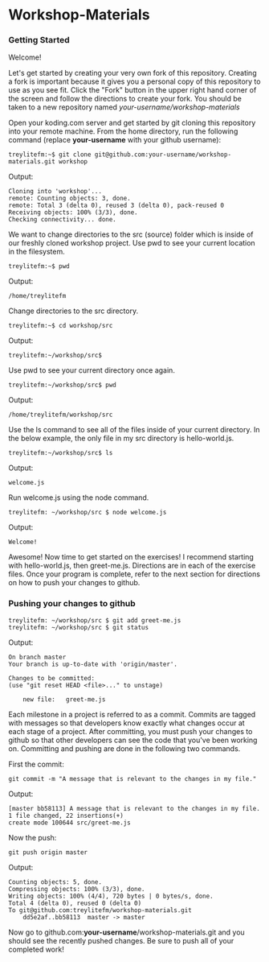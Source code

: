 # Workshop-Materials

### Getting Started

Welcome!

Let's get started by creating your very own fork of this repository. Creating a fork is important because it gives you a personal copy of this repository to use as you see fit. Click the "Fork" button in the upper right hand corner of the screen and follow the directions to create your fork. You should be taken to a new repository named _your-username/workshop-materials_

Open your koding.com server and get started by git cloning this repository into your remote machine. From the home directory, run the following command (replace **your-username**  with your github username):

	treylitefm:~$ git clone git@github.com:your-username/workshop-materials.git workshop

Output:

	Cloning into 'workshop'...
	remote: Counting objects: 3, done.                                                                                                                                                                                                                                                                                                                                        
	remote: Total 3 (delta 0), reused 3 (delta 0), pack-reused 0                                                                                                                                                                                                                                                                                                              
	Receiving objects: 100% (3/3), done.
	Checking connectivity... done.
	
We want to change directories to the src (source) folder which is inside of our freshly cloned workshop project. Use pwd to see your current location in the filesystem.
    
	treylitefm:~$ pwd

Output:

	/home/treylitefm

Change directories to the src directory.

	treylitefm:~$ cd workshop/src

Output:

	treylitefm:~/workshop/src$

Use pwd to see your current directory once again.

	treylitefm:~/workshop/src$ pwd

Output:

	/home/treylitefm/workshop/src


Use the ls command to see all of the files inside of your current directory. In the below example, the only file in my src directory is hello-world.js.

	treylitefm:~/workshop/src$ ls

Output:

	welcome.js

Run welcome.js using the node command.

	treylitefm: ~/workshop/src $ node welcome.js 

Output:

	Welcome!

Awesome! Now time to get started on the exercises! I recommend starting with hello-world.js, then greet-me.js. Directions are in each of the exercise files. Once your program is complete, refer to the next section for directions on how to push your changes to github.
<br>

### Pushing your changes to github

	treylitefm: ~/workshop/src $ git add greet-me.js
	treylitefm: ~/workshop/src $ git status

Output:

	On branch master
	Your branch is up-to-date with 'origin/master'.
 
	Changes to be committed:
  	(use "git reset HEAD <file>..." to unstage)
 
		new file:   greet-me.js

Each milestone in a project is referred to as a commit. Commits are tagged with messages so that developers know exactly what changes occur at each stage of a project. After committing, you must push your changes to github so that other developers can see the code that you've been working on. Committing and pushing are done in the following two commands.

First the commit:

	git commit -m "A message that is relevant to the changes in my file."

Output:

	[master bb58113] A message that is relevant to the changes in my file.
	1 file changed, 22 insertions(+)
	create mode 100644 src/greet-me.js

Now the push:

	git push origin master

Output:

	Counting objects: 5, done.
	Compressing objects: 100% (3/3), done.
	Writing objects: 100% (4/4), 720 bytes | 0 bytes/s, done.
	Total 4 (delta 0), reused 0 (delta 0)
	To git@github.com:treylitefm/workshop-materials.git
		dd5e2af..bb58113  master -> master

Now go to github.com:**your-username**/workshop-materials.git and you should see the recently pushed changes. Be sure to push all of your completed work!
